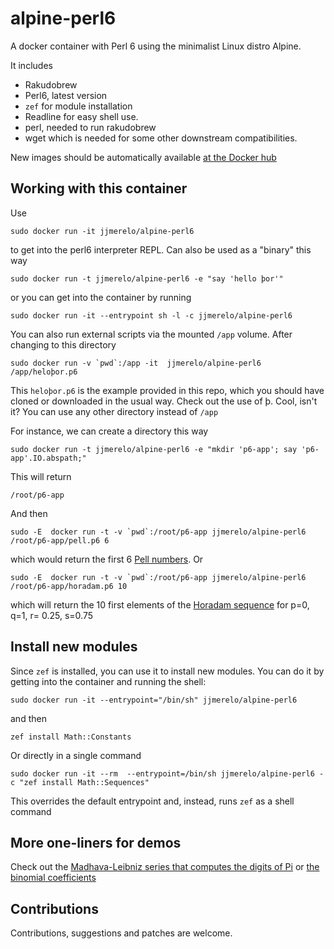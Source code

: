 # alpine-perl6

A docker container with Perl 6 using the minimalist Linux distro Alpine. 

It includes

* Rakudobrew
* Perl6, latest version
* `zef` for module installation
* Readline for easy shell use.
* perl, needed to run rakudobrew
* wget which is needed for some other downstream compatibilities.

New images should be automatically available [at the Docker hub](https://hub.docker.com/r/jjmerelo/alpine-perl6/)

## Working with this container

Use

	sudo docker run -it jjmerelo/alpine-perl6

to get into the perl6 interpreter REPL. Can also be used as a "binary" this way

	sudo docker run -t jjmerelo/alpine-perl6 -e "say 'hello þor'"
	
or you can get into the container by running

	sudo docker run -it --entrypoint sh -l -c jjmerelo/alpine-perl6
	
You can also run external scripts via the mounted `/app` volume. After changing to this directory

	sudo docker run -v `pwd`:/app -it  jjmerelo/alpine-perl6 /app/heloþor.p6
	
This `heloþor.p6` is the example provided in this repo, which you should have cloned or downloaded in the usual way. Check out the use of þ. Cool, isn't it? You can use any other directory instead of `/app`

For instance, we can create a directory this way

	sudo docker run -t jjmerelo/alpine-perl6 -e "mkdir 'p6-app'; say 'p6-app'.IO.abspath;"
	
This will return
	
	/root/p6-app

And then

	sudo -E  docker run -t -v `pwd`:/root/p6-app jjmerelo/alpine-perl6 /root/p6-app/pell.p6 6

which would return the first 6 [Pell numbers](https://en.wikipedia.org/wiki/Pell_number). Or

	sudo -E  docker run -t -v `pwd`:/root/p6-app jjmerelo/alpine-perl6 /root/p6-app/horadam.p6 10

which will return the 10 first elements of the [Horadam sequence](http://mathworld.wolfram.com/HoradamSequence.html) for p=0, q=1, r= 0.25, s=0.75

## Install new modules

Since `zef` is installed, you can use it to install new modules. You
can do it by getting into the container and running the shell:

	sudo docker run -it --entrypoint="/bin/sh" jjmerelo/alpine-perl6

and then

	zef install Math::Constants
	
Or directly in a single command

	sudo docker run -it --rm  --entrypoint=/bin/sh jjmerelo/alpine-perl6 -c "zef install Math::Sequences"

This overrides the default entrypoint and, instead, runs `zef` as a
shell command

## More one-liners for demos

Check out the [Madhava-Leibniz series that computes the digits of Pi](https://gist.github.com/JJ/eb09eefe5f2bd8ae7d0ea332378a51b9) or [the binomial coefficients](https://gist.github.com/JJ/a8634b671e78eda37dc513c6dec68294)

## Contributions

Contributions, suggestions and patches are welcome.

